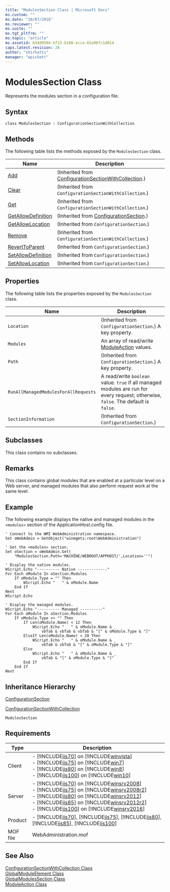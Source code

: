 ```yaml
---
title: "ModulesSection Class | Microsoft Docs"
ms.custom: ""
ms.date: "10/07/2016"
ms.reviewer: ""
ms.suite: ""
ms.tgt_pltfrm: ""
ms.topic: "article"
ms.assetid: b3dd0504-bf13-b108-ecce-65a96fc1d014
caps.latest.revision: 26
author: "shirhatti"
manager: "wpickett"
---
```

# ModulesSection Class
Represents the modules section in a configuration file.  
  
## Syntax  
  
```vbs  
class ModulesSection : ConfigurationSectionWithCollection  
```  
  
## Methods  
 The following table lists the methods exposed by the `ModulesSection` class.  
  
|Name|Description|  
|----------|-----------------|  
|[Add](../../reference/admin/configurationsectionwithcollection-add-method.md)|(Inherited from [ConfigurationSectionWithCollection](../../reference/admin/configurationsectionwithcollection-class.md).)|  
|[Clear](../../reference/admin/configurationsectionwithcollection-clear-method.md)|(Inherited from `ConfigurationSectionWithCollection`.)|  
|[Get](../../reference/admin/configurationsectionwithcollection-get-method.md)|(Inherited from `ConfigurationSectionWithCollection`.)|  
|[GetAllowDefinition](../../reference/admin/configurationsection-getallowdefinition-method.md)|(Inherited from [ConfigurationSection](../../reference/admin/configurationsection-class1.md).)|  
|[GetAllowLocation](../../reference/admin/configurationsection-getallowlocation-method.md)|(Inherited from `ConfigurationSection`.)|  
|[Remove](../../reference/admin/configurationsectionwithcollection-remove-method.md)|(Inherited from `ConfigurationSectionWithCollection`.)|  
|[RevertToParent](../../reference/admin/configurationsection-reverttoparent-method.md)|(Inherited from `ConfigurationSection`.)|  
|[SetAllowDefinition](../../reference/admin/configurationsection-setallowdefinition-method.md)|(Inherited from `ConfigurationSection`.)|  
|[SetAllowLocation](../../reference/admin/configurationsection-setallowlocation-method.md)|(Inherited from `ConfigurationSection`.)|  
  
## Properties  
 The following table lists the properties exposed by the `ModulesSection` class.  
  
|Name|Description|  
|----------|-----------------|  
|`Location`|(Inherited from `ConfigurationSection`.) A key property.|  
|`Modules`|An array of read/write [ModuleAction](../../reference/admin/moduleaction-class.md) values.|  
|`Path`|(Inherited from `ConfigurationSection`.) A key property.|  
|`RunAllManagedModulesForAllRequests`|A read/write `boolean` value. `true` if all managed modules are run for every request; otherwise, `false`. The default is `false`.|  
|`SectionInformation`|(Inherited from `ConfigurationSection`.)|  
  
## Subclasses  
 This class contains no subclasses.  
  
## Remarks  
 This class contains global modules that are enabled at a particular level on a Web server, and managed modules that also perform request work at the same level.  
  
## Example  
 The following example displays the native and managed modules in the `<modules>` section of the ApplicationHost.config file.  
  
```  
' Connect to the WMI WebAdministration namespace.  
Set oWebAdmin = GetObject("winmgmts:root\WebAdministration")  
  
' Get the <modules> section.  
Set oSection = oWebAdmin.Get( _  
    "ModulesSection.Path='MACHINE/WEBROOT/APPHOST/',Location=''")  
  
' Display the native modules.  
WScript.Echo "---------- Native -------------"  
For Each oModule In oSection.Modules  
    If oModule.Type = "" Then  
        WScript.Echo "   " & oModule.Name  
    End If  
Next  
WScript.Echo   
  
' Display the managed modules.  
WScript.Echo "---------- Managed ----------"  
For Each oModule In oSection.Modules  
    If oModule.Type <> "" Then  
        If Len(oModule.Name) < 12 Then  
            WScript.Echo "   " & oModule.Name & _  
                vbTab & vbTab & vbTab & "[" & oModule.Type & "]"  
        ElseIf Len(oModule.Name) < 20 Then  
            WScript.Echo "   " & oModule.Name & _  
                vbTab & vbTab & "[" & oModule.Type & "]"  
        Else   
            WScript.Echo "   " & oModule.Name & _  
                vbTab & "[" & oModule.Type & "]"  
        End If  
    End If  
Next  
```  
  
## Inheritance Hierarchy  
 [ConfigurationSection](../../reference/admin/configurationsection-class1.md)  
  
 [ConfigurationSectionWithCollection](../../reference/admin/configurationsectionwithcollection-class.md)  
  
 `ModulesSection`  
  
## Requirements  
  
|Type|Description|  
|----------|-----------------|  
|Client|-   [!INCLUDE[iis70](../../reference/admin/includes/iis70-md.md)] on [!INCLUDE[winvista](../../reference/admin/includes/winvista-md.md)]<br />-   [!INCLUDE[iis75](../../reference/admin/includes/iis75-md.md)] on [!INCLUDE[win7](../../reference/admin/includes/win7-md.md)]<br />-   [!INCLUDE[iis80](../../reference/admin/includes/iis80-md.md)] on [!INCLUDE[win8](../../reference/admin/includes/win8-md.md)]<br />-   [!INCLUDE[iis100](../../reference/admin/includes/iis100-md.md)] on [!INCLUDE[win10](../../reference/admin/includes/win10-md.md)]|  
|Server|-   [!INCLUDE[iis70](../../reference/admin/includes/iis70-md.md)] on [!INCLUDE[winsrv2008](../../reference/admin/includes/winsrv2008-md.md)]<br />-   [!INCLUDE[iis75](../../reference/admin/includes/iis75-md.md)] on [!INCLUDE[winsrv2008r2](../../reference/admin/includes/winsrv2008r2-md.md)]<br />-   [!INCLUDE[iis80](../../reference/admin/includes/iis80-md.md)] on [!INCLUDE[winsrv2012](../../reference/admin/includes/winsrv2012-md.md)]<br />-   [!INCLUDE[iis85](../../reference/admin/includes/iis85-md.md)] on [!INCLUDE[winsrv2012r2](../../reference/admin/includes/winsrv2012r2-md.md)]<br />-   [!INCLUDE[iis100](../../reference/admin/includes/iis100-md.md)] on [!INCLUDE[winsrv2016](../../reference/admin/includes/winsrv2016-md.md)]|  
|Product|-   [!INCLUDE[iis70](../../reference/admin/includes/iis70-md.md)], [!INCLUDE[iis75](../../reference/admin/includes/iis75-md.md)], [!INCLUDE[iis80](../../reference/admin/includes/iis80-md.md)], [!INCLUDE[iis85](../../reference/admin/includes/iis85-md.md)], [!INCLUDE[iis100](../../reference/admin/includes/iis100-md.md)]|  
|MOF file|WebAdministration.mof|  
  
## See Also  
 [ConfigurationSectionWithCollection Class](../../reference/admin/configurationsectionwithcollection-class.md)   
 [GlobalModuleElement Class](../../reference/admin/globalmoduleelement-class.md)   
 [GlobalModulesSection Class](../../reference/admin/globalmodulessection-class.md)   
 [ModuleAction Class](../../reference/admin/moduleaction-class.md)